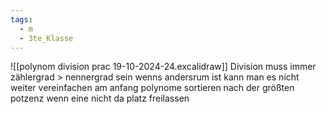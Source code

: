 ```yaml
---
tags:
  - m
  - 3te_Klasse
---
```

![[polynom division prac 19-10-2024-24.excalidraw]]
Division muss immer zählergrad > nennergrad sein
wenns andersrum ist kann man es nicht weiter vereinfachen
am anfang polynome sortieren nach der größten potzenz wenn eine nicht da platz freilassen